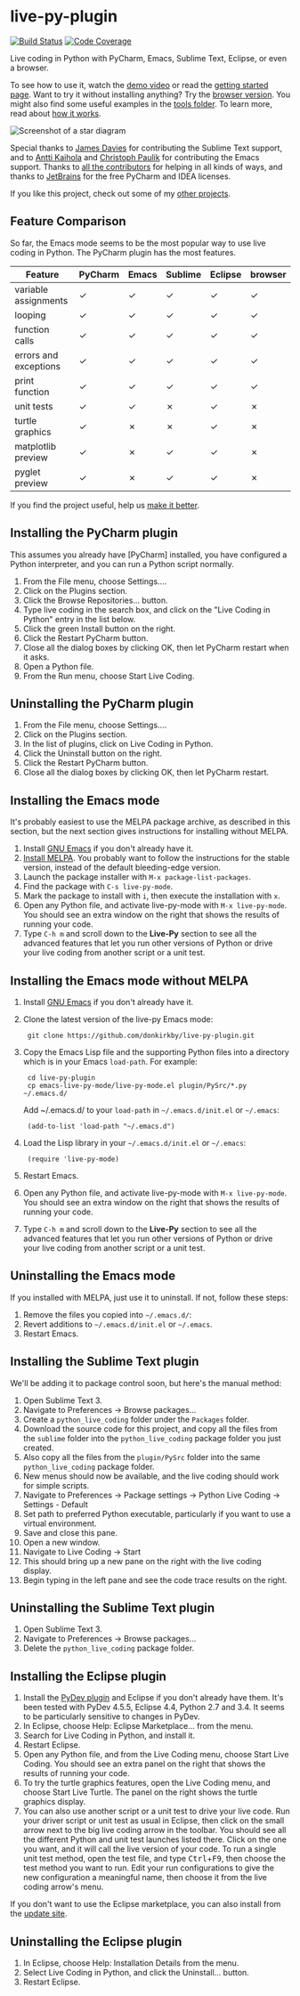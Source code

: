 live-py-plugin
==============

[![Build Status]][travis]
[![Code Coverage]][codecov]

Live coding in Python with PyCharm, Emacs, Sublime Text, Eclipse, or even a browser.

[Build Status]: https://travis-ci.org/donkirkby/live-py-plugin.svg?branch=master
[travis]: https://travis-ci.org/live-py-plugin
[Code Coverage]: https://codecov.io/github/donkirkby/live-py-plugin/coverage.svg?branch=master
[codecov]: https://codecov.io/github/donkirkby/live-py-plugin?branch=master

To see how to use it, watch the [demo video][video] or read the 
[getting started page][starting]. Want to try it without installing anything?
Try the [browser version]. You might also find some useful examples in
the [tools folder][tools]. To learn more, read about [how it works][how].

![Screenshot of a star diagram][screenshot]

Special thanks to [James Davies] for contributing the Sublime Text support, and
to [Antti Kaihola][akaihola] and [Christoph Paulik][cpaulik] for
contributing the Emacs support. Thanks to [all the contributors][hatrack] for
helping in all kinds of ways, and thanks to [JetBrains] for the free PyCharm and
IDEA licenses.

If you like this project, check out some of my [other projects][projects].

[how]: http://donkirkby.github.io/live-py-plugin/howitworks
[screenshot]: http://donkirkby.github.com/live-py-plugin/images/demo_star.png
[akaihola]: https://github.com/akaihola
[cpaulik]: https://github.com/cpaulik
[JetBrains]: https://www.jetbrains.com/?from=live-py-plugin
[browser version]: https://donkirkby.github.io/live-py-plugin/demo/
[James Davies]: https://github.com/Derfies

Feature Comparison
------------------
So far, the Emacs mode seems to be the most popular way to use live coding in
Python. The PyCharm plugin has the most features.


| Feature              | PyCharm |  Emacs  | Sublime | Eclipse | browser |
| -------------------- | ------- | ------- | ------- | ------- | ------- |
| variable assignments | &check; | &check; | &check; | &check; | &check; |
| looping              | &check; | &check; | &check; | &check; | &check; |
| function calls       | &check; | &check; | &check; | &check; | &check; |
| errors and exceptions| &check; | &check; | &check; | &check; | &check; |
| print function       | &check; | &check; | &check; | &check; | &check; |
| unit tests           | &check; | &check; | &cross; | &check; | &cross; |
| turtle graphics      | &check; | &cross; | &cross; | &check; | &cross; |
| matplotlib preview   | &check; | &cross; | &check; | &check; | &cross; |
| pyglet preview       | &check; | &cross; | &check; | &check; | &cross; |

If you find the project useful, help us [make it better][contributing].


Installing the PyCharm plugin
-----------------------------
This assumes you already have [PyCharm] installed, you have configured a
Python interpreter, and you can run a Python script normally.

1. From the File menu, choose Settings....
2. Click on the Plugins section.
3. Click the Browse Repositories... button.
4. Type live coding in the search box, and click on the "Live Coding in Python"
    entry in the list below.
5. Click the green Install button on the right.
6. Click the Restart PyCharm button.
7. Close all the dialog boxes by clicking OK, then let PyCharm restart when it
    asks.
8. Open a Python file.
9. From the Run menu, choose Start Live Coding.

Uninstalling the PyCharm plugin
-------------------------------
1. From the File menu, choose Settings....
2. Click on the Plugins section.
3. In the list of plugins, click on Live Coding in Python.
4. Click the Uninstall button on the right.
5. Click the Restart PyCharm button.
6. Close all the dialog boxes by clicking OK, then let PyCharm restart.

Installing the Emacs mode
-------------------------
It's probably easiest to use the MELPA package archive, as described in this
section, but the next section gives instructions for installing without MELPA.

1. Install [GNU Emacs][emacs] if you don't already have it.
2. [Install MELPA][melpa]. You probably want to follow the instructions
    for the stable version, instead of the default bleeding-edge version.
3. Launch the package installer with `M-x package-list-packages`.
4. Find the package with `C-s live-py-mode`.
5. Mark the package to install with `i`, then execute the installation with
    `x`.
6. Open any Python file, and activate live-py-mode with `M-x live-py-mode`.
   You should see an extra window on the right that shows the results of running
   your code.
7. Type `C-h m` and scroll down to the **Live-Py** section to see all the
    advanced features that let you run other versions of Python or drive your
    live coding from another script or a unit test.

[melpa]: https://melpa.org/#/getting-started

Installing the Emacs mode without MELPA
---------------------------------------
1. Install [GNU Emacs][emacs] if you don't already have it.
2. Clone the latest version of the live-py Emacs mode:

        git clone https://github.com/donkirkby/live-py-plugin.git

3. Copy the Emacs Lisp file and the supporting Python files into a directory
   which is in your Emacs `load-path`. For example:

        cd live-py-plugin
        cp emacs-live-py-mode/live-py-mode.el plugin/PySrc/*.py ~/.emacs.d/

   Add ~/.emacs.d/ to your `load-path` in `~/.emacs.d/init.el` or `~/.emacs`:

        (add-to-list 'load-path "~/.emacs.d")
4. Load the Lisp library in your `~/.emacs.d/init.el` or `~/.emacs`:

        (require 'live-py-mode)
5. Restart Emacs.
6. Open any Python file, and activate live-py-mode with `M-x live-py-mode`.
   You should see an extra window on the right that shows the results of running
   your code.
7. Type `C-h m` and scroll down to the **Live-Py** section to see all the
    advanced features that let you run other versions of Python or drive your
    live coding from another script or a unit test.

Uninstalling the Emacs mode
---------------------------
If you installed with MELPA, just use it to uninstall. If not, follow these
steps:

1. Remove the files you copied into `~/.emacs.d/`:
2. Revert additions to `~/.emacs.d/init.el` or `~/.emacs`.
3. Restart Emacs.

Installing the Sublime Text plugin
----------------------------------
We'll be adding it to package control soon, but here's the manual method:

1. Open Sublime Text 3.
2. Navigate to Preferences -> Browse packages...
3. Create a `python_live_coding` folder under the `Packages` folder.
4. Download the source code for this project, and copy all the files from the
    `sublime` folder into the `python_live_coding` package folder you just
    created.
5. Also copy all the files from the `plugin/PySrc` folder into the same
    `python_live_coding` package folder.
6. New menus should now be available, and the live coding should work for
    simple scripts.
7. Navigate to Preferences -> Package settings -> Python Live Coding
    -> Settings - Default
8. Set path to preferred Python executable, particularly if you want to use a
    virtual environment.
9. Save and close this pane.
10. Open a new window.
11. Navigate to Live Coding -> Start
12. This should bring up a new pane on the right with the live coding display.
13. Begin typing in the left pane and see the code trace results on the right.

Uninstalling the Sublime Text plugin
------------------------------------

1. Open Sublime Text 3.
2. Navigate to Preferences -> Browse packages...
3. Delete the `python_live_coding` package folder.

Installing the Eclipse plugin
-----------------------------

1. Install the [PyDev plugin][pydev] and Eclipse if you don't already have them.
   It's been tested with PyDev 4.5.5, Eclipse 4.4, Python 2.7 and 3.4. It
   seems to be particularly sensitive to changes in PyDev.
2. In Eclipse, choose Help: Eclipse Marketplace... from the menu.
3. Search for Live Coding in Python, and install it.
4. Restart Eclipse.
5. Open any Python file, and from the Live Coding menu, choose Start Live Coding.
   You should see an extra panel on the right that shows the results of running
   your code.
6. To try the turtle graphics features, open the Live Coding menu, and choose
    Start Live Turtle. The panel on the right shows the turtle graphics display.
7. You can also use another script or a unit test to drive your live code.
    Run your driver script or unit test as usual in Eclipse, then click on the
    small arrow next to the big live coding arrow in the toolbar. You should see
    all the different Python and unit test launches listed there. Click on the
    one you want, and it will call the live version of your code. To run a
    single unit test method, open the test file, and type
    <kbd>Ctrl</kbd>+<kbd>F9</kbd>, then choose the test method you want to run.
    Edit your run configurations to give the new configuration a meaningful name,
    then choose it from the live coding arrow's menu.

If you don't want to use the Eclipse marketplace, you can also install from the
[update site][update].

[update]: http://donkirkby.github.io/live-py-plugin/update

Uninstalling the Eclipse plugin
-------------------------------

1. In Eclipse, choose Help: Installation Details from the menu.
2. Select Live Coding in Python, and click the Uninstall... button.
3. Restart Eclipse.

[pydev]: http://pydev.org/download.html
[video]: https://www.youtube.com/watch?v=Vdr2l3yNFH4
[starting]: http://donkirkby.github.com/live-py-plugin/gettingstarted
[emacs]: http://www.gnu.org/software/emacs/
[tools]: https://github.com/donkirkby/live-py-plugin/tree/master/test/PySrc/tools
[projects]: http://donkirkby.github.io/
[contributing]: https://github.com/donkirkby/live-py-plugin/blob/master/CONTRIBUTING.md
[hatrack]: https://labhr.github.io/hatrack/#repo=donkirkby/live-py-plugin

